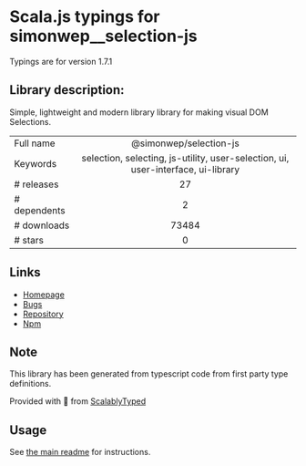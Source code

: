 
# Scala.js typings for simonwep__selection-js

Typings are for version 1.7.1

## Library description:
Simple, lightweight and modern library library for making visual DOM Selections.

|                    |                 |
| ------------------ | :-------------: |
| Full name          | @simonwep/selection-js |
| Keywords           | selection, selecting, js-utility, user-selection, ui, user-interface, ui-library |
| # releases         | 27 |
| # dependents       | 2 |
| # downloads        | 73484 |
| # stars            | 0 |

## Links
- [Homepage](https://github.com/Simonwep/selection#readme)
- [Bugs](https://github.com/Simonwep/selection/issues)
- [Repository](https://github.com/Simonwep/selection)
- [Npm](https://www.npmjs.com/package/%40simonwep%2Fselection-js)
    


## Note
This library has been generated from typescript code from first party type definitions.

Provided with :purple_heart: from [ScalablyTyped](https://github.com/oyvindberg/ScalablyTyped)

## Usage
See [the main readme](../../readme.md) for instructions.


